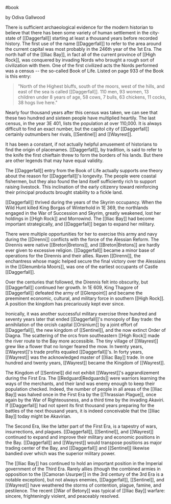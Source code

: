 #book 

by Odiva Gallwood

There is sufficient archaeological evidence for the modern historian to believe that there has been some variety of human settlement in the city-state of [[Daggerfall]] starting at least a thousand years before recorded history. The first use of the name [[Daggerfall]] to refer to the area around the current capital was most probably in the 246th year of the 1st Era. The north half of the [[Iliac Bay]], in fact all of the current province of [[High Rock]], was conquered by invading Nords who brought a rough sort of civilization with them. One of the first civilized acts the Nords performed was a census -- the so-called Book of Life. Listed on page 933 of the Book is this entry:

>"North of the Highest bluffs, south of the moors, west of the hills, and east of the sea is called [[Daggerfall]]. 110 men, 93 women, 13 children under 8 years of age, 58 cows, 7 bulls, 63 chickens, 11 cocks, 38 hogs live here."

Nearly four thousand years after this census was taken, we can see that these two hundred and sixteen people have multiplied heartily. The last census, in the year 3E 401, lists the population at over 110,000. It is always difficult to find an exact number, but the capitol city of [[Daggerfall]] certainly outnumbers her rivals, [[Sentinel]] and [[Wayrest]].

It has been a constant, if not actually helpful amusement of historians to find the origin of placenames. [[Daggerfall]], by tradition, is said to refer to the knife the first chieftain threw to form the borders of his lands. But there are other legends that may have equal validity.

The [[Daggerfall]] entry from the Book of Life actually supports one theory about the reason for [[Daggerfall]]'s longevity. The people were coastal fishermen, but they also found the land itself sufficiently rich to support raising livestock. This inclination of the early citizenry toward reinforcing their principal products brought stability to a fickle land.

[[Daggerfall]] thrived during the years of the Skyrim occupancy. When the Wild Hunt killed King Borgas of Winterhold in 1E 369, the northlands engaged in the War of Succession and Skyrim, greatly weakened, lost her holdings in [[High Rock]] and Morrowind. The [[Iliac Bay]] had become important strategically, and [[Daggerfall]] began to expand her military.

There were multiple opportunities for her to exercise this army and navy during the [[Direnni]] conflicts with the force of the Alessian Reform. The Dirennis were native [[Breton|Bretons]], and [[Breton|Bretons]] are hardly ever given to excessive religion. [[Daggerfall]] became a minor base of operations for the Dirennis and their allies. Raven [[Direnni]], the enchantress whose magic helped secure the final victory over the Alessians in the [[Glenumbria Moors]], was one of the earliest occupants of Castle [[Daggerfall]].

Over the centuries that followed, the Dirennis felt into obscurity, but [[Daggerfall]] continued her growth. In 1E 609, King Thagore of [[Daggerfall]] defeated the army of [[Glenpoint]] and became the preeminent economic, cultural, and military force in southern [[High Rock]]. A position the kingdom has precariously kept ever since.

Ironically, it was another successful military exercise three hundred and seventy years later that ended [[Daggerfall]]'s monopoly of Bay trade: the annihilation of the orcish capital [[Orsinium]] by a joint effort of [[Daggerfall]], the new kingdom of [[Sentinel]], and the now extinct Order of Diagna. The scattering of the orcs from southeastern [[High Rock]] made the river route to the Bay more accessible. The tiny village of [[Wayrest]] grew like a flower that no longer feared the mow. In twenty years, [[Wayrest]]'s trade profits equaled [[Daggerfall]]'s. In forty years, [[Wayrest]] was the acknowledged master of [[Iliac Bay]] trade. In one hundred and twenty years, [[Wayrest]] became the Kingdom of [[Wayrest]].

The Kingdom of [[Sentinel]] did not exhibit [[Wayrest]]'s aggrandizement during the First Era. The [[Redguard|Redguards]] were warriors learning the ways of the merchants, and their land was enemy enough to keep their population checked. Indeed, the number of people in all areas of the [[Iliac Bay]] was halved once in the First Era by the [[Thrassian Plague]], once again by the War of Righteousness, and a third time by the invading Akaviri. If [[Daggerfall]] had not spent its first thousand years preparing for the battles of the next thousand years, it is indeed conceivable that the [[Iliac Bay]] today might be Akavirian.

The Second Era, like the latter part of the First Era, is a tapestry of wars, insurrections, and plagues. [[Daggerfall]], [[Sentinel]], and [[Wayrest]] continued to expand and improve their military and economic positions in the Bay. [[Daggerfall]] and [[Wayrest]] would transpose positions as major trading center of the Bay, and [[Daggerfall]] and [[Sentinel]] likewise bandied over which was the superior military power.

The [[Iliac Bay]] has continued to hold an important position in the Imperial government of the Third Era. Rarely allies (though the combined armies in opposition to the [[Camoran Usurper]] in the 3rd century of the 3rd Era is a notable exception), but not always enemies, [[Daggerfall]], [[Sentinel]], and [[Wayrest]] have weathered the storms of contention, plague, famine, and pestilence. The recent [[War of Betony]] was typical of [[Iliac Bay]] warfare: sincere, frighteningly violent, and peaceably resolved.